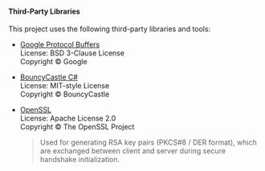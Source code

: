 #### Third-Party Libraries

This project uses the following third-party libraries and tools:

- [Google Protocol Buffers](https://github.com/protocolbuffers/protobuf)  
  License: BSD 3-Clause License  
  Copyright © Google

- [BouncyCastle C#](https://www.bouncycastle.org/csharp/)  
  License: MIT-style License  
  Copyright © BouncyCastle

- [OpenSSL](https://www.openssl.org/)  
  License: Apache License 2.0  
  Copyright © The OpenSSL Project
  
  > Used for generating RSA key pairs (PKCS#8 / DER format), which are exchanged between client and server during secure handshake initialization.
